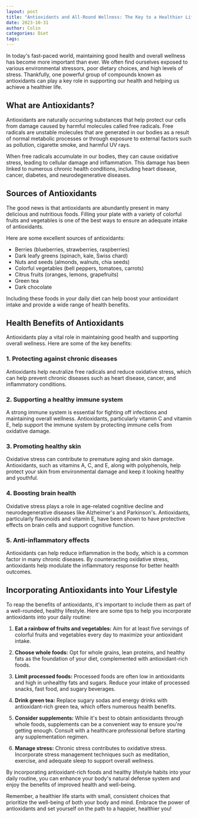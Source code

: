 ```yaml
---
layout: post
title: "Antioxidants and All-Round Wellness: The Key to a Healthier Life"
date: 2023-10-31
author: Colin
categories: Diet
tags: 
---
```


In today's fast-paced world, maintaining good health and overall wellness has become more important than ever. We often find ourselves exposed to various environmental stressors, poor dietary choices, and high levels of stress. Thankfully, one powerful group of compounds known as antioxidants can play a key role in supporting our health and helping us achieve a healthier life.

## What are Antioxidants?

Antioxidants are naturally occurring substances that help protect our cells from damage caused by harmful molecules called free radicals. Free radicals are unstable molecules that are generated in our bodies as a result of normal metabolic processes or through exposure to external factors such as pollution, cigarette smoke, and harmful UV rays.

When free radicals accumulate in our bodies, they can cause oxidative stress, leading to cellular damage and inflammation. This damage has been linked to numerous chronic health conditions, including heart disease, cancer, diabetes, and neurodegenerative diseases.

## Sources of Antioxidants

The good news is that antioxidants are abundantly present in many delicious and nutritious foods. Filling your plate with a variety of colorful fruits and vegetables is one of the best ways to ensure an adequate intake of antioxidants.

Here are some excellent sources of antioxidants:

- Berries (blueberries, strawberries, raspberries)
- Dark leafy greens (spinach, kale, Swiss chard)
- Nuts and seeds (almonds, walnuts, chia seeds)
- Colorful vegetables (bell peppers, tomatoes, carrots)
- Citrus fruits (oranges, lemons, grapefruits)
- Green tea
- Dark chocolate

Including these foods in your daily diet can help boost your antioxidant intake and provide a wide range of health benefits.

## Health Benefits of Antioxidants

Antioxidants play a vital role in maintaining good health and supporting overall wellness. Here are some of the key benefits:

### 1. Protecting against chronic diseases

Antioxidants help neutralize free radicals and reduce oxidative stress, which can help prevent chronic diseases such as heart disease, cancer, and inflammatory conditions.

### 2. Supporting a healthy immune system

A strong immune system is essential for fighting off infections and maintaining overall wellness. Antioxidants, particularly vitamin C and vitamin E, help support the immune system by protecting immune cells from oxidative damage.

### 3. Promoting healthy skin

Oxidative stress can contribute to premature aging and skin damage. Antioxidants, such as vitamins A, C, and E, along with polyphenols, help protect your skin from environmental damage and keep it looking healthy and youthful.

### 4. Boosting brain health

Oxidative stress plays a role in age-related cognitive decline and neurodegenerative diseases like Alzheimer's and Parkinson's. Antioxidants, particularly flavonoids and vitamin E, have been shown to have protective effects on brain cells and support cognitive function.

### 5. Anti-inflammatory effects

Antioxidants can help reduce inflammation in the body, which is a common factor in many chronic diseases. By counteracting oxidative stress, antioxidants help modulate the inflammatory response for better health outcomes.

## Incorporating Antioxidants into Your Lifestyle

To reap the benefits of antioxidants, it's important to include them as part of a well-rounded, healthy lifestyle. Here are some tips to help you incorporate antioxidants into your daily routine:

1. **Eat a rainbow of fruits and vegetables:** Aim for at least five servings of colorful fruits and vegetables every day to maximize your antioxidant intake.

2. **Choose whole foods:** Opt for whole grains, lean proteins, and healthy fats as the foundation of your diet, complemented with antioxidant-rich foods.

3. **Limit processed foods:** Processed foods are often low in antioxidants and high in unhealthy fats and sugars. Reduce your intake of processed snacks, fast food, and sugary beverages.

4. **Drink green tea:** Replace sugary sodas and energy drinks with antioxidant-rich green tea, which offers numerous health benefits.

5. **Consider supplements:** While it's best to obtain antioxidants through whole foods, supplements can be a convenient way to ensure you're getting enough. Consult with a healthcare professional before starting any supplementation regimen.

6. **Manage stress:** Chronic stress contributes to oxidative stress. Incorporate stress management techniques such as meditation, exercise, and adequate sleep to support overall wellness.

By incorporating antioxidant-rich foods and healthy lifestyle habits into your daily routine, you can enhance your body's natural defense system and enjoy the benefits of improved health and well-being.

Remember, a healthier life starts with small, consistent choices that prioritize the well-being of both your body and mind. Embrace the power of antioxidants and set yourself on the path to a happier, healthier you!
